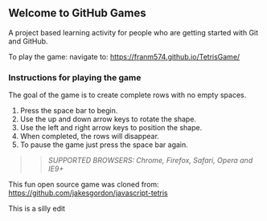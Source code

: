 ## Welcome to GitHub Games

A project based learning activity for people who are getting started with Git and GitHub.

To play the game: navigate to: https://franm574.github.io/TetrisGame/

### Instructions for playing the game
The goal of the game is to create complete rows with no empty spaces.
1. Press the space bar to begin.
2. Use the up and down arrow keys to rotate the shape.
3. Use the left and right arrow keys to position the shape.
4. When completed, the rows will disappear.
5. To pause the game just press the space bar again. 
>> _*SUPPORTED BROWSERS*: Chrome, Firefox, Safari, Opera and IE9+_

This fun open source game was cloned from: https://github.com/jakesgordon/javascript-tetris

This is a silly edit
